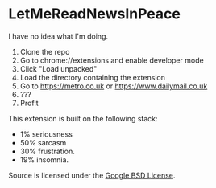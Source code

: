 # LetMeReadNewsInPeace
I have no idea what I'm doing.

1. Clone the repo
2. Go to chrome://extensions and enable developer mode
3. Click "Load unpacked"
4. Load the directory containing the extension
5. Go to https://metro.co.uk or https://www.dailymail.co.uk
6. ???
7. Profit

This extension is built on the following stack:
- 1% seriousness
- 50% sarcasm
- 30% frustration.
- 19% insomnia.

Source is licensed under the [Google BSD License](https://developers.google.com/open-source/licenses/bsd).

